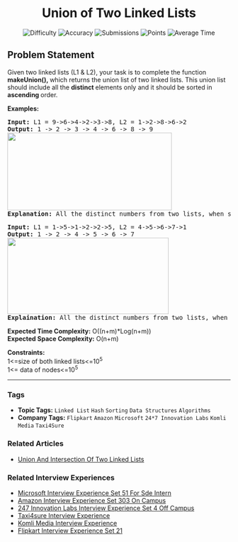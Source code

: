 <h1 align="center">Union of Two Linked Lists</h1>

<p align="center">
  <img alt="Difficulty" title="Difficulty" src="https://custom-icon-badges.demolab.com/badge/Difficulty: Medium-1F222E?style=for-the-badge&logoColor=white&logo=fire"/>
  <img alt="Accuracy" title="Accuracy" src="https://custom-icon-badges.demolab.com/badge/Accuracy: 58.65%25-1F222E?style=for-the-badge&logoColor=white&logo=target"/>
  <img alt="Submissions" title="Submissions" src="https://custom-icon-badges.demolab.com/badge/Submissions: 62K+-1F222E?style=for-the-badge&logoColor=white&logo=repo"/>
  <img alt="Points" title="Points" src="https://custom-icon-badges.demolab.com/badge/Points: 4-1F222E?style=for-the-badge&logoColor=white&logo=award"/>
  <img alt="Average Time" title="Average Time" src="https://custom-icon-badges.demolab.com/badge/Average%20Time: 20m-1F222E?style=for-the-badge&logoColor=white&logo=clock"/>
</p>

## Problem Statement

Given two linked lists (L1 & L2), your task is to complete the function <b>makeUnion(), </b>which returns the union list of two linked lists. This union list should include all the <b>distinct </b>elements only and it should be sorted in <b>ascending </b>order.

<b>Examples:</b>

<pre><b>Input: </b>L1 = 9->6->4->2->3->8, L2 = 1->2->8->6->2
<b>Output: </b>1 -> 2 -> 3 -> 4 -> 6 -> 8 -> 9<br><img src="https://media.geeksforgeeks.org/img-practice/prod/addEditProblem/700534/Web/Other/blobid0_1723400421.png" alt="" title="" width="371" height="175"/><br><b>Explanation:</b> All the distinct numbers from two lists, when sorted form the list in the output. </pre>

<pre><b>Input: </b>L1 = 1->5->1->2->2->5, L2 = 4->5->6->7->1
<b>Output: </b>1 -> 2 -> 4 -> 5 -> 6 -> 7<br><img src="https://media.geeksforgeeks.org/img-practice/prod/addEditProblem/700534/Web/Other/blobid2_1723400444.png" alt="" title="" width="364" height="172"/><br><b>Explaination:</b> All the distinct numbers from two lists, when sorted forms the list in the output.</pre>

<b>Expected Time Complexity:</b> O((n+m)*Log(n+m))<br><b>Expected Space </b><b>Complexity</b><b>:</b> O(n+m)

<b>Constraints:</b><br>1<=size of both linked lists<=10<sup>5<br></sup>1<= data of nodes<=10<sup>5</sup>


<hr>

### Tags
- **Topic Tags:** `Linked List` `Hash` `Sorting` `Data Structures` `Algorithms`
- **Company Tags:** `Flipkart` `Amazon` `Microsoft` `24*7 Innovation Labs` `Komli Media` `Taxi4Sure`

### Related Articles
- [Union And Intersection Of Two Linked Lists](https://www.geeksforgeeks.org/union-and-intersection-of-two-linked-lists/)

### Related Interview Experiences
- [Microsoft Interview Experience Set 51 For Sde Intern](https://www.geeksforgeeks.org/microsoft-interview-experience-set-51-for-sde-intern/)
- [Amazon Interview Experience Set 303 On Campus](https://www.geeksforgeeks.org/amazon-interview-experience-set-303-on-campus/)
- [247 Innovation Labs Interview Experience Set 4 Off Campus](https://www.geeksforgeeks.org/247-innovation-labs-interview-experience-set-4-off-campus/)
- [Taxi4sure Interview Experience](https://www.geeksforgeeks.org/taxi4sure-interview-experience/)
- [Komli Media Interview Experience](https://www.geeksforgeeks.org/komli-media-interview-experience/)
- [Flipkart Interview Experience Set 21](https://www.geeksforgeeks.org/flipkart-interview-experience-set-21/)
